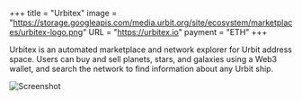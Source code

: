 +++
title = "Urbitex"
image = "https://storage.googleapis.com/media.urbit.org/site/ecosystem/marketplaces/urbitex-logo.png"
URL = "https://urbitex.io"
payment = "ETH"
+++

Urbitex is an automated marketplace and network explorer for Urbit address space. Users can buy and sell planets, stars, and galaxies using a Web3 wallet, and search the network to find information about any Urbit ship.

![Screenshot](https://storage.googleapis.com/media.urbit.org/site/ecosystem/marketplaces/urbitex-screenshot.jpg)
